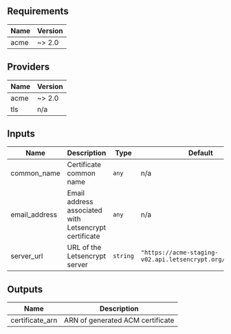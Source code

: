 ## Requirements

| Name | Version |
|------|---------|
| acme | ~> 2.0 |

## Providers

| Name | Version |
|------|---------|
| acme | ~> 2.0 |
| tls | n/a |

## Inputs

| Name | Description | Type | Default | Required |
|------|-------------|------|---------|:--------:|
| common\_name | Certificate common name | `any` | n/a | yes |
| email\_address | Email address associated with Letsencrypt certificate | `any` | n/a | yes |
| server\_url | URL of the Letsencrypt server | `string` | `"https://acme-staging-v02.api.letsencrypt.org/directory"` | no |

## Outputs

| Name | Description |
|------|-------------|
| certificate\_arn | ARN of generated ACM certificate |

